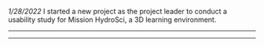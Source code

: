 *1/28/2022* 
I started a new project as the project leader to conduct a usability study for Mission HydroSci, a 3D learning environment.
***
***
